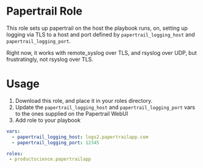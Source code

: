 Papertrail Role
===================

This role sets up papertrail on the host the playbook runs, on, setting up logging via TLS to a host and port defined by `papertrail_logging_host` and `papertrail_logging_port`.

Right now, it works with remote_syslog over TLS, and rsyslog over UDP, but frustratingly, not rsyslog over TLS.




Usage
==============

1. Download this role, and place it in your roles directory.
2. Update the `papertrail_logging_host` and `papertrail_logging_port` vars to the ones supplied on the Papertrail WebUI
3. Add role to your playbook


```yml
vars:
  - papertrail_logging_host: logs2.papertrailapp.com
  - papertrail_logging_port: 12345

roles:
 - productscience.papertrailapp
```
